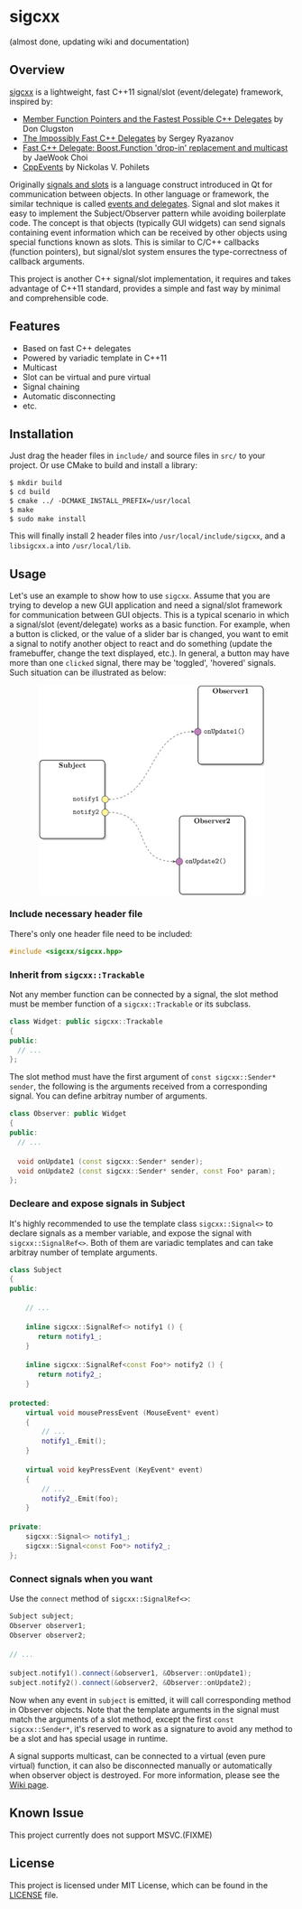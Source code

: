 sigcxx
======

(almost done, updating wiki and documentation)

## Overview

[sigcxx](https://github.com/zhanggyb/sigcxx) is a lightweight, fast C++11
signal/slot (event/delegate) framework, inspired by:

- [Member Function Pointers and the Fastest Possible C++ Delegates](http://www.codeproject.com/Articles/7150/Member-Function-Pointers-and-the-Fastest-Possible)
by Don Clugston
- [The Impossibly Fast C++ Delegates](http://www.codeproject.com/Articles/11015/The-Impossibly-Fast-C-Delegates) by Sergey Ryazanov
- [Fast C++ Delegate: Boost.Function 'drop-in' replacement and multicast](http://www.codeproject.com/Articles/18389/Fast-C-Delegate-Boost-Function-drop-in-replacement) by JaeWook Choi
- [CppEvents](http://code.google.com/p/cpp-events/) by Nickolas V. Pohilets

Originally
[signals and slots](http://doc.qt.io/qt-5/signalsandslots.html) is a
language construct introduced in Qt for communication between
objects. In other language or framework, the similar technique is
called
[events and delegates](https://www.google.com/search?q=event+delegate&ie=utf-8&oe=utf-8). Signal
and slot makes it easy to implement the Subject/Observer pattern while
avoiding boilerplate code. The concept is that objects (typically GUI
widgets) can send signals containing event information which can be
received by other objects using special functions known as slots. This
is similar to C/C++ callbacks (function pointers), but signal/slot
system ensures the type-correctness of callback arguments.

This project is another C++ signal/slot implementation, it requires
and takes advantage of C++11 standard, provides a simple and fast way
by minimal and comprehensible code.

## Features

- Based on fast C++ delegates
- Powered by variadic template in C++11
- Multicast
- Slot can be virtual and pure virtual
- Signal chaining
- Automatic disconnecting
- etc.

## Installation

Just drag the header files in `include/` and source files in `src/` to
your project. Or use CMake to build and install a library:

```shell
$ mkdir build
$ cd build
$ cmake ../ -DCMAKE_INSTALL_PREFIX=/usr/local
$ make
$ sudo make install
```

This will finally install 2 header files into
`/usr/local/include/sigcxx`, and a `libsigcxx.a` into
`/usr/local/lib`.

## Usage

Let's use an example to show how to use `sigcxx`. Assume that you are
trying to develop a new GUI application and need a signal/slot
framework for communication between GUI objects. This is a typical
scenario in which a signal/slot (event/delegate) works as a basic
function. For example, when a button is clicked, or the value of a
slider bar is changed, you want to emit a signal to notify another
object to react and do something (update the framebuffer, change the
text displayed, etc.). In general, a button may have more than one
`clicked` signal, there may be 'toggled', 'hovered' signals. Such
situation can be illustrated as below:

<div  align="center">
<img src="doc/graphics/example.png" width = "400" alt="Example" align=center />
</div>

### Include necessary header file

There's only one header file need to be included:

```c++
#include <sigcxx/sigcxx.hpp>
```

### Inherit from `sigcxx::Trackable`

Not any member function can be connected by a signal, the slot method
must be member function of a `sigcxx::Trackable` or its subclass.

```c++
class Widget: public sigcxx::Trackable
{
public:
  // ...
};
```

The slot method must have the first argument of `const sigcxx::Sender*
sender`, the following is the arguments received from a corresponding
signal. You can define arbitray number of arguments.

```c++
class Observer: public Widget
{
public:
  // ...

  void onUpdate1 (const sigcxx::Sender* sender);
  void onUpdate2 (const sigcxx::Sender* sender, const Foo* param);
};
```

### Decleare and expose signals in Subject

It's highly recommended to use the template class `sigcxx::Signal<>`
to declare signals as a member variable, and expose the signal with
`sigcxx::SignalRef<>`. Both of them are variadic templates and can
take arbitray number of template arguments.

```c++
class Subject
{
public:

    // ...

    inline sigcxx::SignalRef<> notify1 () {
       return notify1_;
    }

    inline sigcxx::SignalRef<const Foo*> notify2 () {
       return notify2_;
    }

protected:
    virtual void mousePressEvent (MouseEvent* event)
    {
        // ...
        notify1_.Emit();
    }

    virtual void keyPressEvent (KeyEvent* event)
    {
        // ...
        notify2_.Emit(foo);
    }

private:
    sigcxx::Signal<> notify1_;
    sigcxx::Signal<const Foo*> notify2_;
};
```

### Connect signals when you want

Use the `connect` method of `sigcxx::SignalRef<>`:

```c++
Subject subject;
Observer observer1;
Observer observer2;

// ...

subject.notify1().connect(&observer1, &Observer::onUpdate1);
subject.notify2().connect(&observer2, &Observer::onUpdate2);
```

Now when any event in `subject` is emitted, it will call corresponding
method in Observer objects. Note that the template arguments in the
signal must match the arguments of a slot method, except the first
`const sigcxx::Sender*`, it's reserved to work as a signature to avoid
any method to be a slot and has special usage in runtime.

A signal supports multicast, can be connected to a virtual (even pure
virtual) function, it can also be disconnected manually or
automatically when observer object is destroyed. For more information,
please see
the [Wiki page](https://github.com/zhanggyb/libcppevent/wiki).

## Known Issue

This project currently does not support MSVC.(FIXME)

## License

This project is licensed under MIT License, which can be found in
the [LICENSE](https://github.com/zhanggyb/sigcxx/blob/master/LICENSE)
file.
